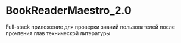# BookReaderMaestro_2.0
Full-stack приложение для проверки знаний пользователей после прочтения глав технической литературы

